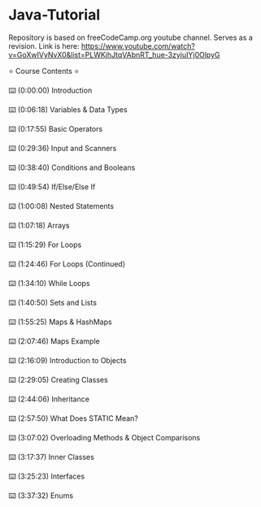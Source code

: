 # Java-Tutorial

Repository is based on freeCodeCamp.org youtube channel.
Serves as a revision.
Link is here: https://www.youtube.com/watch?v=GoXwIVyNvX0&list=PLWKjhJtqVAbnRT_hue-3zyiuIYj0OlpyG

⭐️ Course Contents ⭐️

⌨️ (0:00:00) Introduction

⌨️ (0:06:18) Variables & Data Types

⌨️ (0:17:55) Basic Operators

⌨️ (0:29:36) Input and Scanners

⌨️ (0:38:40) Conditions and Booleans

⌨️ (0:49:54) If/Else/Else If

⌨️ (1:00:08) Nested Statements

⌨️ (1:07:18) Arrays

⌨️ (1:15:29) For Loops

⌨️ (1:24:46) For Loops (Continued)

⌨️ (1:34:10) While Loops

⌨️ (1:40:50) Sets and Lists

⌨️ (1:55:25) Maps & HashMaps

⌨️ (2:07:46) Maps Example

⌨️ (2:16:09) Introduction to Objects

⌨️ (2:29:05) Creating Classes

⌨️ (2:44:06) Inheritance

⌨️ (2:57:50) What Does STATIC Mean?

⌨️ (3:07:02) Overloading Methods & Object Comparisons

⌨️ (3:17:37) Inner Classes

⌨️ (3:25:23) Interfaces

⌨️ (3:37:32) Enums
